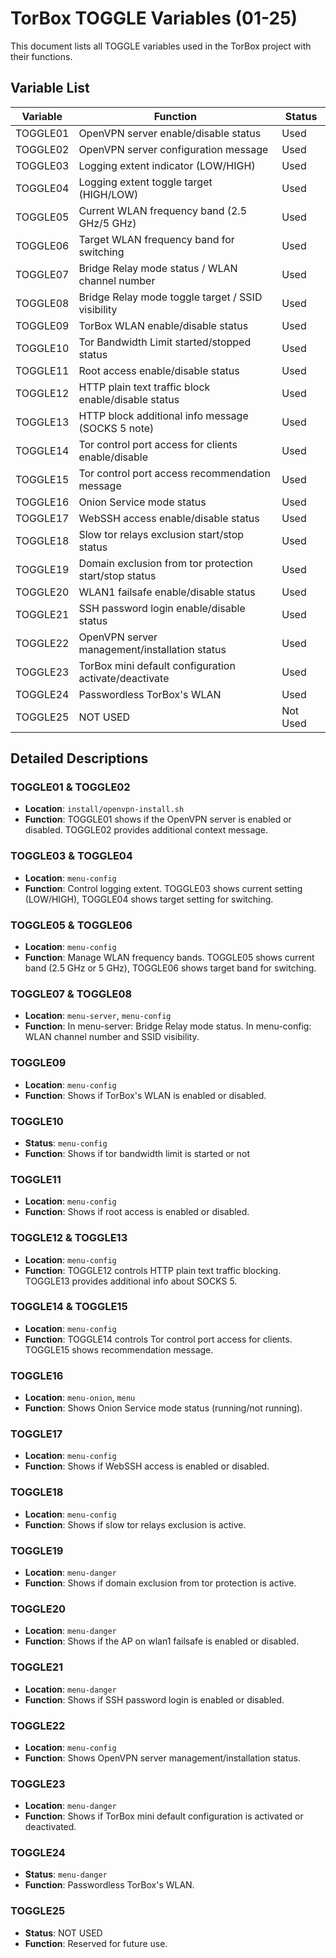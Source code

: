 # TorBox TOGGLE Variables (01-25)

This document lists all TOGGLE variables used in the TorBox project with their functions.

## Variable List

| Variable | Function | Status |
|----------|----------|--------|
| TOGGLE01 | OpenVPN server enable/disable status | Used |
| TOGGLE02 | OpenVPN server configuration message | Used |
| TOGGLE03 | Logging extent indicator (LOW/HIGH) | Used |
| TOGGLE04 | Logging extent toggle target (HIGH/LOW) | Used |
| TOGGLE05 | Current WLAN frequency band (2.5 GHz/5 GHz) | Used |
| TOGGLE06 | Target WLAN frequency band for switching | Used |
| TOGGLE07 | Bridge Relay mode status / WLAN channel number | Used |
| TOGGLE08 | Bridge Relay mode toggle target / SSID visibility | Used |
| TOGGLE09 | TorBox WLAN enable/disable status | Used |
| TOGGLE10 | Tor Bandwidth Limit started/stopped status | Used |
| TOGGLE11 | Root access enable/disable status | Used |
| TOGGLE12 | HTTP plain text traffic block enable/disable status | Used |
| TOGGLE13 | HTTP block additional info message (SOCKS 5 note) | Used |
| TOGGLE14 | Tor control port access for clients enable/disable | Used |
| TOGGLE15 | Tor control port access recommendation message | Used |
| TOGGLE16 | Onion Service mode status | Used |
| TOGGLE17 | WebSSH access enable/disable status | Used |
| TOGGLE18 | Slow tor relays exclusion start/stop status | Used |
| TOGGLE19 | Domain exclusion from tor protection start/stop status | Used |
| TOGGLE20 | WLAN1 failsafe enable/disable status | Used |
| TOGGLE21 | SSH password login enable/disable status | Used |
| TOGGLE22 | OpenVPN server management/installation status | Used |
| TOGGLE23 | TorBox mini default configuration activate/deactivate | Used |
| TOGGLE24 | Passwordless TorBox's WLAN | Used |
| TOGGLE25 | NOT USED | Not Used |

## Detailed Descriptions

### TOGGLE01 & TOGGLE02
- **Location**: `install/openvpn-install.sh`
- **Function**: TOGGLE01 shows if the OpenVPN server is enabled or disabled. TOGGLE02 provides additional context message.

### TOGGLE03 & TOGGLE04
- **Location**: `menu-config`
- **Function**: Control logging extent. TOGGLE03 shows current setting (LOW/HIGH), TOGGLE04 shows target setting for switching.

### TOGGLE05 & TOGGLE06
- **Location**: `menu-config`
- **Function**: Manage WLAN frequency bands. TOGGLE05 shows current band (2.5 GHz or 5 GHz), TOGGLE06 shows target band for switching.

### TOGGLE07 & TOGGLE08
- **Location**: `menu-server`, `menu-config`
- **Function**: In menu-server: Bridge Relay mode status. In menu-config: WLAN channel number and SSID visibility.

### TOGGLE09
- **Location**: `menu-config`
- **Function**: Shows if TorBox's WLAN is enabled or disabled.

### TOGGLE10
- **Status**: `menu-config`
- **Function**: Shows if tor bandwidth limit is started or not

### TOGGLE11
- **Location**: `menu-config`
- **Function**: Shows if root access is enabled or disabled.

### TOGGLE12 & TOGGLE13
- **Location**: `menu-config`
- **Function**: TOGGLE12 controls HTTP plain text traffic blocking. TOGGLE13 provides additional info about SOCKS 5.

### TOGGLE14 & TOGGLE15
- **Location**: `menu-config`
- **Function**: TOGGLE14 controls Tor control port access for clients. TOGGLE15 shows recommendation message.

### TOGGLE16
- **Location**: `menu-onion`, `menu`
- **Function**: Shows Onion Service mode status (running/not running).

### TOGGLE17
- **Location**: `menu-config`
- **Function**: Shows if WebSSH access is enabled or disabled.

### TOGGLE18
- **Location**: `menu-config`
- **Function**: Shows if slow tor relays exclusion is active.

### TOGGLE19
- **Location**: `menu-danger`
- **Function**: Shows if domain exclusion from tor protection is active.

### TOGGLE20
- **Location**: `menu-danger`
- **Function**: Shows if the AP on wlan1 failsafe is enabled or disabled.

### TOGGLE21
- **Location**: `menu-danger`
- **Function**: Shows if SSH password login is enabled or disabled.

### TOGGLE22
- **Location**: `menu-config`
- **Function**: Shows OpenVPN server management/installation status.

### TOGGLE23
- **Location**: `menu-danger`
- **Function**: Shows if TorBox mini default configuration is activated or deactivated.

### TOGGLE24
- **Status**: `menu-danger`
- **Function**: Passwordless TorBox's WLAN.

### TOGGLE25
- **Status**: NOT USED
- **Function**: Reserved for future use.
